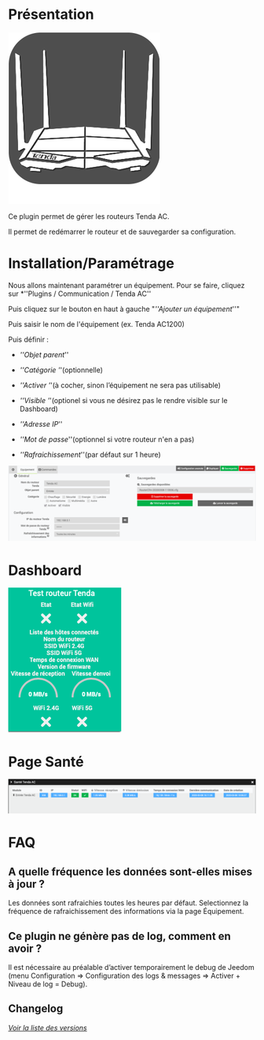 Présentation
============

![Logo plugin](../images/tendaac_icon.png "Logo plugin")

Ce plugin permet de gérer les routeurs Tenda AC.

Il permet de redémarrer le routeur et de sauvegarder sa configuration.

Installation/Paramétrage
========================

Nous allons maintenant paramétrer un équipement. Pour se faire, cliquez sur *''Plugins / Communication / Tenda AC''

Puis cliquez sur le bouton en haut à gauche "*''Ajouter un équipement*''"

Puis saisir le nom de l'équipement (ex. Tenda AC1200)

Puis définir :

-   *''Objet parent*''

-   *''Catégorie '*'(optionnelle)

-   *''Activer '*'(à cocher, sinon l’équipement ne sera pas utilisable)

-   *''Visible '*'(optionel si vous ne désirez pas le rendre visible sur le Dashboard)

-   *''Adresse IP*''

-   *''Mot de passe*''(optionnel si votre routeur n'en a pas)

-   *''Rafraichissement*''(par défaut sur 1 heure)

![Page de configuration](../images/tendaac_screenshot1.png "Page de configuration")

Dashboard
=========

![Visuel du dashboard](../images/Dashboard.png "Visuel du dashboard")

Page Santé
==========

![Page Santé](../images/tendaac_screenshot2.png "Page Santé")


FAQ
=======

A quelle fréquence les données sont-elles mises à jour ?
-------------------------------------------------------

Les données sont rafraichies toutes les heures par défaut.
Selectionnez la fréquence de rafraichissement des informations via la page Équipement.

Ce plugin ne génère pas de log, comment en avoir ?
--------------------------------------------------
Il est nécessaire au préalable d’activer temporairement le debug de Jeedom (menu Configuration ⇒ Configuration des logs & messages ⇒ Activer + Niveau de log = Debug).

Changelog
------------------

*[Voir la liste des versions](changelog.md)*
